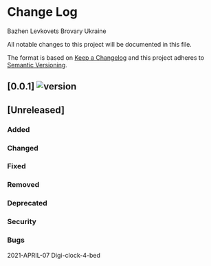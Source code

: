 # Change Log
Bazhen Levkovets
Brovary
Ukraine

All notable changes to this project will be documented in this file.

The format is based on [Keep a Changelog](http://keepachangelog.com/) 
and this project adheres to [Semantic Versioning](http://semver.org/).


## [0.0.1] ![version](https://img.shields.io/badge/version-0.0.1-blue.svg)
## [Unreleased]
### Added
### Changed
### Fixed
### Removed
### Deprecated
### Security
### Bugs

2021-APRIL-07 Digi-clock-4-bed
